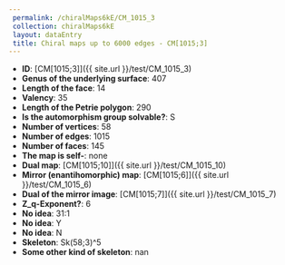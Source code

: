 ```yaml
--- 
 permalink: /chiralMaps6kE/CM_1015_3 
 collection: chiralMaps6kE
 layout: dataEntry
 title: Chiral maps up to 6000 edges - CM[1015;3]
---
```


- **ID**: [CM[1015;3]]({{ site.url }}/test/CM_1015_3)
- **Genus of the underlying surface**: 407
- **Length of the face**: 14
- **Valency**: 35
- **Length of the Petrie polygon**: 290
- **Is the automorphism group solvable?**: S
- **Number of vertices**: 58
- **Number of edges**: 1015
- **Number of faces**: 145
- **The map is self-**: none
- **Dual map**: [CM[1015;10]]({{ site.url }}/test/CM_1015_10)
- **Mirror (enantihomorphic) map**: [CM[1015;6]]({{ site.url }}/test/CM_1015_6)
- **Dual of the mirror image**: [CM[1015;7]]({{ site.url }}/test/CM_1015_7)
- **Z_q-Exponent?**: 6
- **No idea**:  31:1
- **No idea**: Y
- **No idea**: N
- **Skeleton**: Sk(58;3)^5
- **Some other kind of skeleton**: nan
